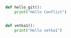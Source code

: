 ```python 
def hello_git():
    print("Hello Conflict")


def vetka1():
    print("Hello vetka1")
```


